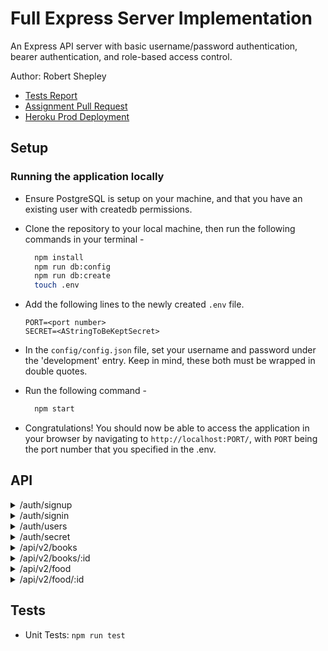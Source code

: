 # Full Express Server Implementation

An Express API server with basic username/password authentication, bearer authentication, and role-based access control.

Author: Robert Shepley
<!-- Replace URL's and add more necessary links -->
- [Tests Report]()
- [Assignment Pull Request]()
- [Heroku Prod Deployment]()

## Setup

### Running the application locally

- Ensure PostgreSQL is setup on your machine, and that you have an existing user with createdb permissions.

- Clone the repository to your local machine, then run the following commands in your terminal -

  ```bash
    npm install
    npm run db:config
    npm run db:create
    touch .env
  ```

- Add the following lines to the newly created `.env` file.

  ```text
  PORT=<port number>
  SECRET=<AStringToBeKeptSecret>
  ```

- In the `config/config.json` file, set your username and password under the 'development' entry. Keep in mind, these both must be wrapped in double quotes.

- Run the following command -

  ```bash
    npm start
  ```

- Congratulations! You should now be able to access the application in your browser by navigating to `http://localhost:PORT/`, with `PORT` being the port number that you specified in the .env.

## API

<details><summary>/auth/signup</summary>

#### POST

##### Responses

| Code | Description |
| ---- | ----------- |
| 201 | OK |
| 401 | Unauthorized |
</details>

<details><summary>/auth/signin</summary>

#### POST

##### Responses

| Code | Description |
| ---- | ----------- |
| 200 | OK |
| 401 | Unauthorized |

| Security
| --- |
| BasicAuth |
</details>

<details><summary>/auth/users</summary>

#### GET

##### Responses

| Code | Description |
| ---- | ----------- |
| 200 | OK |
| 401 | Unauthorized |

| Security | Required Permission |
| --- | --- |
| BearerAuth / RBAC | DELETE |
</details>

<details><summary>/auth/secret</summary>

#### GET

##### Responses

| Code | Description |
| ---- | ----------- |
| 200 | OK |
| 401 | Unauthorized |

| Security
| --- |
| BearerAuth |
</details>

<details><summary>/api/v2/books</summary>

#### GET

##### Responses

| Code | Description |
| ---- | ----------- |
| 200 | OK |
| 401 | Unauthorized |

| Security
| --- |
| BearerAuth |

#### POST

##### Responses

| Code | Description |
| ---- | ----------- |
| 201 | OK |
| 401 | Unauthorized |

| Security | Required Permission |
| --- | --- |
| BearerAuth / RBAC | CREATE |
</details>

<details><summary>/api/v2/books/:id</summary>

#### POST

##### Responses

| Code | Description |
| ---- | ----------- |
| 201 | OK |
| 401 | Unauthorized |

| Security | Required Permission |
| --- | --- |
| BearerAuth / RBAC | CREATE |

#### GET

##### Responses

| Code | Description |
| ---- | ----------- |
| 200 | OK |
| 401 | Unauthorized |

| Security
| --- |
| BearerAuth |

#### PUT/PATCH

##### Responses

| Code | Description |
| ---- | ----------- |
| 200 | OK |
| 401 | Unauthorized |

| Security | Required Permission |
| --- | --- |
| BearerAuth / RBAC | UPDATE |

#### DELETE

##### Responses

| Code | Description |
| ---- | ----------- |
| 200 | OK |
| 401 | Unauthorized |

| Security | Required Permission |
| --- | --- |
| BearerAuth / RBAC | DELETE |
</details>

<details><summary>/api/v2/food</summary>

#### GET

##### Responses

| Code | Description |
| ---- | ----------- |
| 200 | OK |
| 401 | Unauthorized |

| Security
| --- |
| BearerAuth |

#### POST

##### Responses

| Code | Description |
| ---- | ----------- |
| 201 | OK |
| 401 | Unauthorized |

| Security | Required Permission |
| --- | --- |
| BearerAuth / RBAC | CREATE |
</details>

<details><summary>/api/v2/food/:id</summary>

#### POST

##### Responses

| Code | Description |
| ---- | ----------- |
| 201 | OK |
| 401 | Unauthorized |

| Security | Required Permission |
| --- | --- |
| BearerAuth / RBAC | CREATE |

#### GET

##### Responses

| Code | Description |
| ---- | ----------- |
| 200 | OK |
| 401 | Unauthorized |

| Security
| --- |
| BearerAuth |

#### PUT/PATCH

##### Responses

| Code | Description |
| ---- | ----------- |
| 200 | OK |
| 401 | Unauthorized |

| Security | Required Permission |
| --- | --- |
| BearerAuth / RBAC | UPDATE |

#### DELETE

##### Responses

| Code | Description |
| ---- | ----------- |
| 200 | OK |
| 401 | Unauthorized |

| Security | Required Permission |
| --- | --- |
| BearerAuth / RBAC | DELETE |
</details>

## Tests

- Unit Tests: `npm run test`

<!-- ## Structure Diagram

(Created with [app.diagrams.net](https://app.diagrams.net/))

![Diagram]() -->
